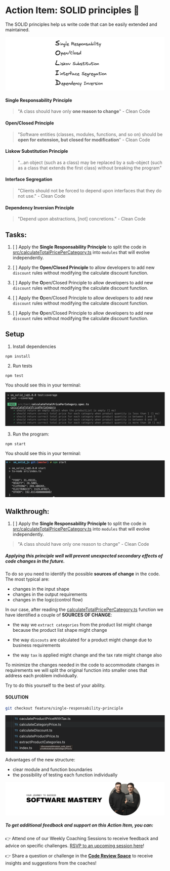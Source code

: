 # Action Item: SOLID principles 💊

The SOLID principles help us write code that can be easily extended and maintained.

![solid-principles](/docs/solid_principles.png)

#### Single Responsability Principle

> "A class should have only **one reason to change**" - Clean Code

#### Open/Closed Principle

> "Software entities (classes, modules, functions, and so on) should be **open for extension, but closed for modification**" - Clean Code

#### Liskow Substitution Principle

> "...an object (such as a class) may be replaced by a sub-object (such as a class that extends the first class) without breaking the program"

#### Interface Segregation

> "Clients should not be forced to depend upon interfaces that they do not use." - Clean Code

#### Dependency Inversion Principle

> "Depend upon abstractions, [not] concretions." - Clean Code

## Tasks:

1. [ ] Apply the **Single Responsability Principle** to split the code in [src/calculateTotalPricePerCategory.ts](/src/calculateTotalPricePerCategory.ts) into `modules` that will evolve independently.

2. [ ] Apply the **Open/Closed Principle** to allow developers to add new `discount` rules without modifying the calculate discount function.

3. [ ] Apply the **O**pen/Closed Principle to allow developers to add new `discount` rules without modifying the calculate discount function.

4. [ ] Apply the **O**pen/Closed Principle to allow developers to add new `discount` rules without modifying the calculate discount function.

5. [ ] Apply the **O**pen/Closed Principle to allow developers to add new `discount` rules without modifying the calculate discount function.

## Setup

1. Install dependencies

```
npm install
```

2. Run tests

```
npm test
```

You should see this in your terminal:

![test-results](/docs/test_results.png)

3. Run the program:

```
npm start
```

You should see this in your terminal:

![program-results](/docs/program_results.png)

## Walkthrough:

1. [ ] Apply the **Single Responsability Principle** to split the code in [src/calculateTotalPricePerCategory.ts](/src/calculateTotalPricePerCategory.ts) into `modules` that will evolve independently.

> "A class should have only one reason to change" - Clean Code

##### Applying this principle well will prevent unexpected secondary effects of code changes in the future.

To do so you need to identify the possible **sources of change** in the code. The most typical are:

- changes in the input shape
- changes in the output requirements
- changes in the logic(control flow)

In our case, after reading the [calculateTotalPricePerCategory.ts](/src/calculateTotalPricePerCategory.ts) function we have identified a couple of **SOURCES OF CHANGE**:

- the way we `extract categories` from the product list might change because the product list shape might change

- the way `discouts` are calculated for a product might change due to business requirements

- the way `tax` is applied might change and the tax rate might change also

To minimize the changes needed in the code to accommodate changes in requirements we will split the original function into smaller ones that address each problem individually.

Try to do this yourself to the best of your ability.

#### SOLUTION

```bash
git checkout feature/single-responsability-principle
```

![single-resp-module-structure](/docs/task_1/folder_structure.png)

Advantages of the new structure:

- clear module and function boundaries
- the possibility of testing each function individually

![software-mastery](/docs/software_mastery.png)

##### To get additional feedback and support on this **Action Item**, you can:

👉 Attend one of our Weekly Coaching Sessions to receive feedback and advice on specific challenges. [RSVP to an upcoming session here](https://community.theseniordev.com/c/coaching-calls/)!

👉 Share a question or challenge in the **[Code Review Space](https://community.theseniordev.com/c/codereview/)** to receive insights and suggestions from the coaches!
